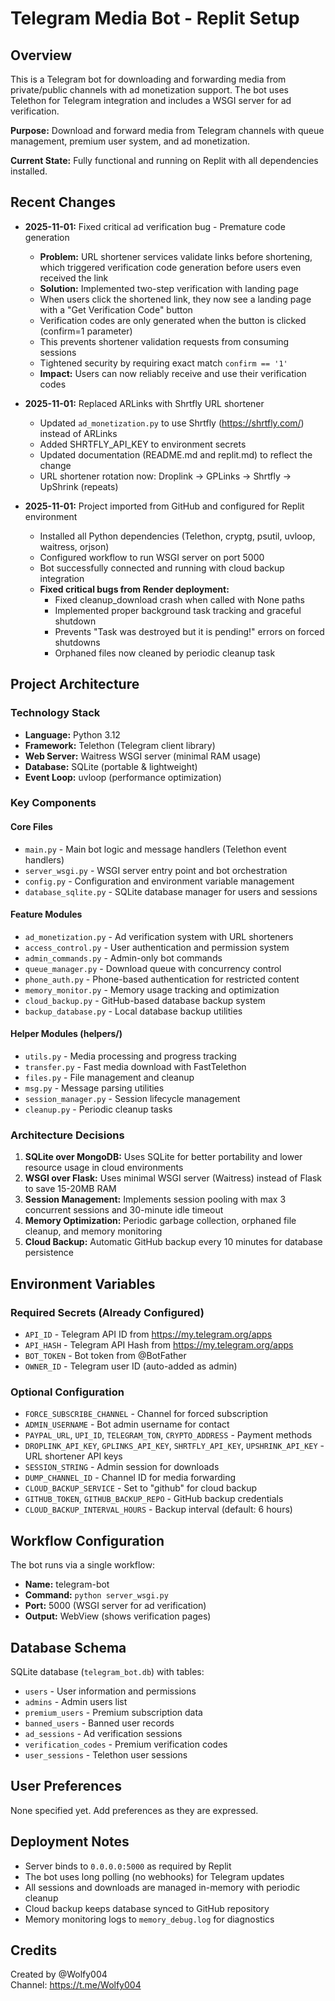 # Telegram Media Bot - Replit Setup

## Overview

This is a Telegram bot for downloading and forwarding media from private/public channels with ad monetization support. The bot uses Telethon for Telegram integration and includes a WSGI server for ad verification.

**Purpose:** Download and forward media from Telegram channels with queue management, premium user system, and ad monetization.

**Current State:** Fully functional and running on Replit with all dependencies installed.

## Recent Changes

- **2025-11-01:** Fixed critical ad verification bug - Premature code generation
  - **Problem:** URL shortener services validate links before shortening, which triggered verification code generation before users even received the link
  - **Solution:** Implemented two-step verification with landing page
  - When users click the shortened link, they now see a landing page with a "Get Verification Code" button
  - Verification codes are only generated when the button is clicked (confirm=1 parameter)
  - This prevents shortener validation requests from consuming sessions
  - Tightened security by requiring exact match `confirm == '1'`
  - **Impact:** Users can now reliably receive and use their verification codes

- **2025-11-01:** Replaced ARLinks with Shrtfly URL shortener
  - Updated `ad_monetization.py` to use Shrtfly (https://shrtfly.com/) instead of ARLinks
  - Added SHRTFLY_API_KEY to environment secrets
  - Updated documentation (README.md and replit.md) to reflect the change
  - URL shortener rotation now: Droplink → GPLinks → Shrtfly → UpShrink (repeats)

- **2025-11-01:** Project imported from GitHub and configured for Replit environment
  - Installed all Python dependencies (Telethon, cryptg, psutil, uvloop, waitress, orjson)
  - Configured workflow to run WSGI server on port 5000
  - Bot successfully connected and running with cloud backup integration
  - **Fixed critical bugs from Render deployment:**
    - Fixed cleanup_download crash when called with None paths
    - Implemented proper background task tracking and graceful shutdown
    - Prevents "Task was destroyed but it is pending!" errors on forced shutdowns
    - Orphaned files now cleaned by periodic cleanup task

## Project Architecture

### Technology Stack
- **Language:** Python 3.12
- **Framework:** Telethon (Telegram client library)
- **Web Server:** Waitress WSGI server (minimal RAM usage)
- **Database:** SQLite (portable & lightweight)
- **Event Loop:** uvloop (performance optimization)

### Key Components

#### Core Files
- `main.py` - Main bot logic and message handlers (Telethon event handlers)
- `server_wsgi.py` - WSGI server entry point and bot orchestration
- `config.py` - Configuration and environment variable management
- `database_sqlite.py` - SQLite database manager for users and sessions

#### Feature Modules
- `ad_monetization.py` - Ad verification system with URL shorteners
- `access_control.py` - User authentication and permission system
- `admin_commands.py` - Admin-only bot commands
- `queue_manager.py` - Download queue with concurrency control
- `phone_auth.py` - Phone-based authentication for restricted content
- `memory_monitor.py` - Memory usage tracking and optimization
- `cloud_backup.py` - GitHub-based database backup system
- `backup_database.py` - Local database backup utilities

#### Helper Modules (helpers/)
- `utils.py` - Media processing and progress tracking
- `transfer.py` - Fast media download with FastTelethon
- `files.py` - File management and cleanup
- `msg.py` - Message parsing utilities
- `session_manager.py` - Session lifecycle management
- `cleanup.py` - Periodic cleanup tasks

### Architecture Decisions

1. **SQLite over MongoDB:** Uses SQLite for better portability and lower resource usage in cloud environments
2. **WSGI over Flask:** Uses minimal WSGI server (Waitress) instead of Flask to save 15-20MB RAM
3. **Session Management:** Implements session pooling with max 3 concurrent sessions and 30-minute idle timeout
4. **Memory Optimization:** Periodic garbage collection, orphaned file cleanup, and memory monitoring
5. **Cloud Backup:** Automatic GitHub backup every 10 minutes for database persistence

## Environment Variables

### Required Secrets (Already Configured)
- `API_ID` - Telegram API ID from https://my.telegram.org/apps
- `API_HASH` - Telegram API Hash from https://my.telegram.org/apps
- `BOT_TOKEN` - Bot token from @BotFather
- `OWNER_ID` - Telegram user ID (auto-added as admin)

### Optional Configuration
- `FORCE_SUBSCRIBE_CHANNEL` - Channel for forced subscription
- `ADMIN_USERNAME` - Bot admin username for contact
- `PAYPAL_URL`, `UPI_ID`, `TELEGRAM_TON`, `CRYPTO_ADDRESS` - Payment methods
- `DROPLINK_API_KEY`, `GPLINKS_API_KEY`, `SHRTFLY_API_KEY`, `UPSHRINK_API_KEY` - URL shortener API keys
- `SESSION_STRING` - Admin session for downloads
- `DUMP_CHANNEL_ID` - Channel ID for media forwarding
- `CLOUD_BACKUP_SERVICE` - Set to "github" for cloud backup
- `GITHUB_TOKEN`, `GITHUB_BACKUP_REPO` - GitHub backup credentials
- `CLOUD_BACKUP_INTERVAL_HOURS` - Backup interval (default: 6 hours)

## Workflow Configuration

The bot runs via a single workflow:
- **Name:** telegram-bot
- **Command:** `python server_wsgi.py`
- **Port:** 5000 (WSGI server for ad verification)
- **Output:** WebView (shows verification pages)

## Database Schema

SQLite database (`telegram_bot.db`) with tables:
- `users` - User information and permissions
- `admins` - Admin users list
- `premium_users` - Premium subscription data
- `banned_users` - Banned user records
- `ad_sessions` - Ad verification sessions
- `verification_codes` - Premium verification codes
- `user_sessions` - Telethon user sessions

## User Preferences

None specified yet. Add preferences as they are expressed.

## Deployment Notes

- Server binds to `0.0.0.0:5000` as required by Replit
- The bot uses long polling (no webhooks) for Telegram updates
- All sessions and downloads are managed in-memory with periodic cleanup
- Cloud backup keeps database synced to GitHub repository
- Memory monitoring logs to `memory_debug.log` for diagnostics

## Credits

Created by @Wolfy004  
Channel: https://t.me/Wolfy004
